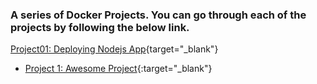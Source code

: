 ### A series of Docker Projects. You can go through each of the projects by following the below link.  



[Project01: Deploying Nodejs App](https://github.com/saeedalig/todo-nodejs-app.git){target="_blank"}

- [Project 1: Awesome Project](https://github.com/yourusername/project1){:target="_blank"}
